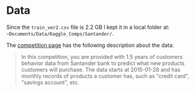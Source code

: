# Data

Since the `train_ver2.csv` file is 2.2 GB I kept it in a local folder at: 
`~Documents/Data/Kaggle_Comps/Santander/`. 

The [competition page](https://www.kaggle.com/c/santander-product-recommendation/data)
has the following description about the data:

> In this competition, you are provided with 1.5 years of customers behavior data from Santander bank to predict what new products customers will purchase. The data starts at 2015-01-28 and has monthly records of products a customer has, such as "credit card", "savings account", etc.

